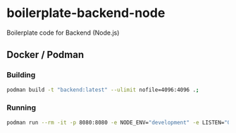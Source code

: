 # boilerplate-backend-node

Boilerplate code for Backend (Node.js)

## Docker / Podman

### Building

```bash
podman build -t "backend:latest" --ulimit nofile=4096:4096 .;
```

### Running

```bash
podman run --rm -it -p 8080:8080 -e NODE_ENV="development" -e LISTEN="0.0.0.0" backend:latest;
```
